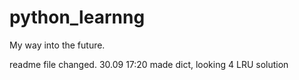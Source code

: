 # python_learnng
My way into the future.

readme file changed. 30.09 17:20
made dict, looking 4 LRU solution
